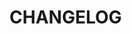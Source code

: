 <!--@include: ../../scripts-blender/addons/bone_gizmos/README.md-->
# CHANGELOG
<!--@include: ../../scripts-blender/addons/bone_gizmos/CHANGELOG.md-->


